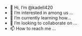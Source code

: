 - 👋 Hi, I’m @kadell420
- 👀 I’m interested in among us ...
- 🌱 I’m currently learning how...
- 💞️ I’m looking to collaborate on ...
- 📫 How to reach me ...

<!---
kadell420/kadell420 is a ✨ special ✨ repository because its `README.md` (this file) appears on your GitHub profile.
You can click the Preview link to take a look at your changes.
--->
